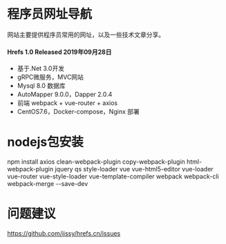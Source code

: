# 程序员网址导航
网站主要提供程序员常用的网址，以及一些技术文章分享。

#### Hrefs 1.0 Released 2019年09月28日
+ 基于.Net 3.0开发
+ gRPC微服务，MVC网站
+ Mysql 8.0 数据库
+ AutoMapper 9.0.0，Dapper 2.0.4
+ 前端 webpack + vue-router + axios
+ CentOS7.6，Docker-compose，Nginx 部署

# nodejs包安装
npm install axios clean-webpack-plugin copy-webpack-plugin html-webpack-plugin jquery qs style-loader vue vue-html5-editor vue-loader vue-router vue-style-loader vue-template-compiler webpack webpack-cli webpack-merge --save-dev

# 问题建议
https://github.com/iissy/hrefs.cn/issues
